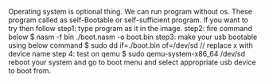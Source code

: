 Operating system is optional thing. We can run program without os. These program called as self-Bootable or self-sufficient program.
If you want to try then follow 
step1:
type program as it in the image.
step2: fire command below
$ nasm -f bin ./boot.nasm -o boot.bin 
step3: make your usb bootable using below command
$ sudo dd if=./boot.bin of=/dev/sd<x> // replace x with device name
step 4: test on qemu
$ sudo qemu-system-x86_64 /dev/sd<x>
reboot your system and go to boot menu and select appropriate usb device to boot from.
